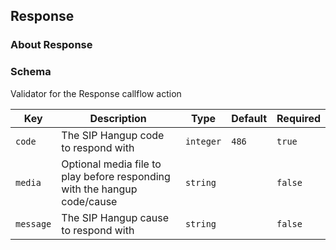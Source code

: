 ## Response

### About Response

### Schema

Validator for the Response callflow action

Key | Description | Type | Default | Required
--- | ----------- | ---- | ------- | --------
`code` | The SIP Hangup code to respond with | `integer` | `486` | `true`
`media` | Optional media file to play before responding with the hangup code/cause | `string` |   | `false`
`message` | The SIP Hangup cause to respond with | `string` |   | `false`
